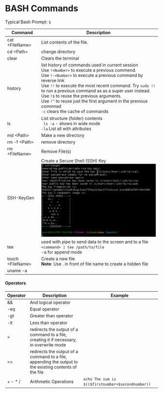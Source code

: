 # BASH Commands

Typical Bash Prompt: `$`

| Command | Description |  
| --- | --- |  
| cat \<FileName> | List contents of the file. |  
| cd \<Path> | change directory |  
| clear | Clears the terminal |  
| history | list history of commands used in current session <BR> Use `!<Number>` to execute a previous commend. <BR> Use `!-<Number>` to execute a previous command by reverse link <BR> Use `!!` to execute the most recent command. Try `sudu !!` to run a previous command as as a super user instead. <BR> Use `!$` to reuse the previous arguments. <br> Use `!^` to reuse just the first argument in the previous commnad <br> `-c` clears the cache of commands |  
| ls | List structure (folder) contents <BR> ` ls -a` - shows in wide mode <BR> `-la` List all with attributes |  
| md \<Path> | Make a new directory |  
| rm -f \<Path> | remove directory |  
| rm \<FileName> | Remove File(s) |  
| SSH-KeyGen | Create a Secure Shell (SSH) Key <BR> ![SSH-KeyGen](https://github.com/MrMikey59/00---Projects/blob/master/OS%20Scripting/BASH/SSH-KEYGEN.png) |  .
| tee <FileName> | used with pipe to send data to the screen and to a file <BR> `<command> \| tee /path/to/file` <BR> -a for append mode |  
| touch \<FileName> | Create a new file <BR> **Note**: Use . in front of file name to create a hidden file | 
| uname -a |  |  

#### Operators
| Operator | Description | Example |  
| --- | --- | --- |  
| &&	| And logical operator |  |   
|-eq	|Equal operator	 |  |  
| -gt	|Greater than operator	 |  |  
| -lt	|Less than operator	 |  |  
| > | redirects the output of a command to a file, creating it if necessary, in overwrite mode |  |  
| >> | redirects the output of a command to a file, appending the output to the existing contents of the file |  
| + - * / |Arithmetic Operations	| `echo The sum is $(($firstnumber+$secondnumber))` | 

